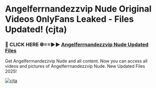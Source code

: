 # Angelferrnandezzvip Nude Original Videos 0nlyFans Leaked - Files Updated! (cjta)

<h3>🔴 CLICK HERE 🌐==►► <a href="https://tinyurl.com/4mcuefdz" rel="nofollow">Angelferrnandezzvip Nude Updated Files</a></h3>

Get Angelferrnandezzvip Nude and all content. Now you can access all videos and pictures of Angelferrnandezzvip Nude. New Updated Files 2025!

[![cjta](https://i.imgur.com/StAQSOY.gif)](https://tinyurl.com/4mcuefdz)
